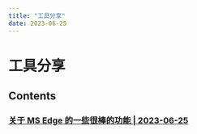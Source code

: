 ```yaml
---
title: "工具分享"
date: 2023-06-25
---
```


# 工具分享

## Contents

### [关于 MS Edge 的一些很棒的功能 | 2023-06-25](http://tangbeanzy.com/docs/others/tools-sharing/20230625_about-edge-browser/)

